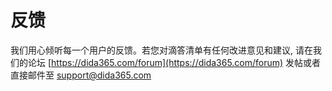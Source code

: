# 反馈
我们用心倾听每一个用户的反馈。若您对滴答清单有任何改进意见和建议, 请在我们的论坛 [https://dida365.com/forum](https://dida365.com/forum) 发帖或者直接邮件至 [support@dida365.com](support@dida365.com)
